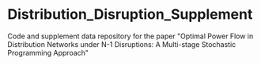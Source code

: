# Distribution_Disruption_Supplement
Code and supplement data repository for the paper "Optimal Power Flow in Distribution Networks under N-1 Disruptions: A Multi-stage Stochastic Programming Approach"
